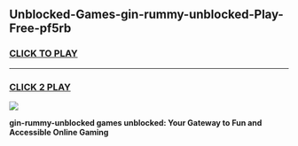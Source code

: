 
## Unblocked-Games-gin-rummy-unblocked-Play-Free-pf5rb
<h3>
<a href="https://premium76.site?title=gin-rummy-unblocked&ref=21A">CLICK TO PLAY</a></h3>
<hr>

<h3>
<a href="https://premium76.site?title=gin-rummy-unblocked&ref=21A">CLICK 2 PLAY</a>
  
</h3>

<a href="https://premium76.site?title=gin-rummy-unblocked&ref=21A"><img src="https://clearcache.store/games.png"></a>


**gin-rummy-unblocked games unblocked: Your Gateway to Fun and Accessible Online Gaming**
